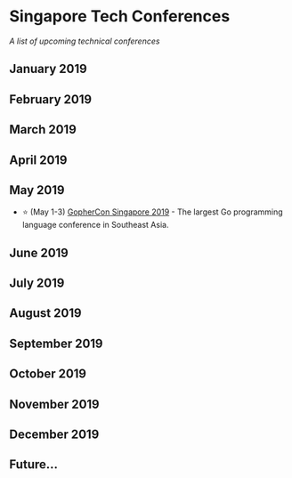 # Singapore Tech Conferences
*A list of upcoming technical conferences*

## January 2019
## February 2019
## March 2019
## April 2019
## May 2019
- :star: (May 1-3) [GopherCon Singapore 2019](https://gophercon.sg/) - The largest Go programming language conference in Southeast Asia.
## June 2019
## July 2019
## August 2019
## September 2019
## October 2019
## November 2019
## December 2019
## Future...
